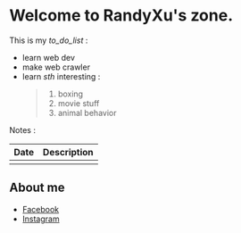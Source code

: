 # Welcome to RandyXu's zone.

This is my *to_do_list* :
- learn web dev
- make web crawler
- learn *sth* interesting :
  >1. boxing
  >2. movie stuff
  >3. animal behavior

Notes :

  Date      |   Description
----------- | ----------------
            |

## About me
- [Facebook](https://www.facebook.com/profile.php?id=100000602042351)
- [Instagram](https://www.instagram.com/hamu1107/)
